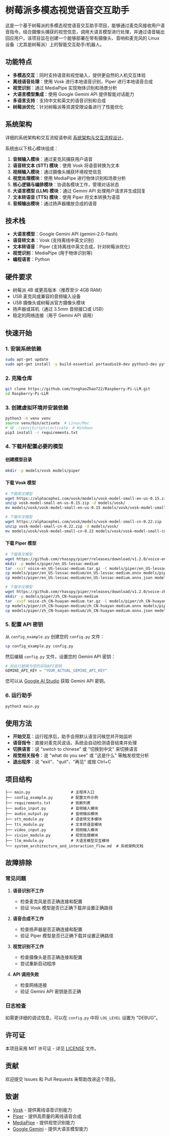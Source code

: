 # 树莓派多模态视觉语音交互助手

这是一个基于树莓派的多模态视觉语音交互助手项目，能够通过麦克风接收用户语音指令，结合摄像头捕获的视觉信息，调用大语言模型进行处理，并通过语音输出回应用户。该项目旨在创建一个能够部署在带有摄像头、音响和麦克风的 Linux 设备（尤其是树莓派）上的智能交互助手/机器人。

## 功能特点

- **多模态交互**：同时支持语音和视觉输入，提供更自然的人机交互体验
- **离线语音处理**：使用 Vosk 进行本地语音识别，Piper 进行本地语音合成
- **视觉识别**：通过 MediaPipe 实现物体识别和场景分析
- **大语言模型集成**：使用 Google Gemini API 提供智能对话能力
- **多语言支持**：支持中文和英文的语音识别和合成
- **树莓派优化**：针对树莓派等资源受限设备进行了性能优化

## 系统架构

详细的系统架构和交互流程请参阅 [系统架构与交互流程设计](system_architecture_and_interaction_flow.md)。

系统由以下核心模块组成：

1. **音频输入模块**：通过麦克风捕获用户语音
2. **语音转文本 (STT) 模块**：使用 Vosk 将语音转换为文本
3. **视频输入模块**：通过摄像头捕获环境视觉信息
4. **视觉处理模块**：使用 MediaPipe 进行物体识别和场景分析
5. **核心逻辑与编排模块**：协调各模块工作，管理对话状态
6. **大语言模型 (LLM) 模块**：通过 Gemini API 处理用户请求并生成回复
7. **文本转语音 (TTS) 模块**：使用 Piper 将文本转换为语音
8. **音频输出模块**：通过扬声器播放合成的语音

## 技术栈

- **大语言模型**：Google Gemini API (gemini-2.0-flash)
- **语音转文本**：Vosk (支持离线中英文识别)
- **文本转语音**：Piper (支持离线中英文合成，针对树莓派优化)
- **视觉识别**：MediaPipe (用于物体识别等)
- **编程语言**：Python

## 硬件要求

- 树莓派 4B 或更高版本（推荐至少 4GB RAM）
- USB 麦克风或兼容的音频输入设备
- USB 摄像头或树莓派官方摄像头模块
- 扬声器或耳机（通过 3.5mm 音频接口或 USB）
- 稳定的网络连接（用于 Gemini API 调用）

## 快速开始

### 1. 安装系统依赖

```bash
sudo apt-get update
sudo apt-get install -y build-essential portaudio19-dev python3-dev python3-pip ffmpeg libsm6 libxext6
```

### 2. 克隆仓库

```bash
git clone https://github.com/YonghaoZhao722/Raspberry-Pi-LLM.git
cd Raspberry-Pi-LLM
```

### 3. 创建虚拟环境并安装依赖

```bash
python3 -m venv venv
source venv/bin/activate  # Linux/Mac
# 或 .\venv\Scripts\activate  # Windows
pip3 install -r requirements.txt
```

### 4. 下载并配置必要的模型

#### 创建模型目录

```bash
mkdir -p models/vosk models/piper
```

#### 下载 Vosk 模型

```bash
# 下载英文模型
wget https://alphacephei.com/vosk/models/vosk-model-small-en-us-0.15.zip
unzip vosk-model-small-en-us-0.15.zip -d models/vosk/
mv models/vosk/vosk-model-small-en-us-0.15 models/vosk/vosk-model-small-en-us-0.15

# 下载中文模型
wget https://alphacephei.com/vosk/models/vosk-model-small-cn-0.22.zip
unzip vosk-model-small-cn-0.22.zip -d models/vosk/
mv models/vosk/vosk-model-small-cn-0.22 models/vosk/vosk-model-small-cn-0.22
```

#### 下载 Piper 模型

```bash
# 下载英文模型
wget https://github.com/rhasspy/piper/releases/download/v1.2.0/voice-en_US-lessac-medium.tar.gz
mkdir -p models/piper/en_US-lessac-medium
tar -xvzf voice-en_US-lessac-medium.tar.gz -C models/piper/en_US-lessac-medium
cp models/piper/en_US-lessac-medium/en_US-lessac-medium.onnx models/piper/
cp models/piper/en_US-lessac-medium/en_US-lessac-medium.onnx.json models/piper/

# 下载中文模型
wget https://github.com/rhasspy/piper/releases/download/v1.2.0/voice-zh_CN-huayan-medium.tar.gz
mkdir -p models/piper/zh_CN-huayan-medium
tar -xvzf voice-zh_CN-huayan-medium.tar.gz -C models/piper/zh_CN-huayan-medium
cp models/piper/zh_CN-huayan-medium/zh_CN-huayan-medium.onnx models/piper/
cp models/piper/zh_CN-huayan-medium/zh_CN-huayan-medium.onnx.json models/piper/
```

### 5. 配置 API 密钥

从 `config_example.py` 创建您的 `config.py` 文件：

```bash
cp config_example.py config.py
```

然后编辑 `config.py` 文件，设置您的 Gemini API 密钥：

```python
# 将此行替换为您的实际API密钥
GEMINI_API_KEY = "YOUR_ACTUAL_GEMINI_API_KEY"
```

您可以从 [Google AI Studio](https://ai.google.dev/) 获取 Gemini API 密钥。

### 6. 运行助手

```bash
python3 main.py
```

## 使用方法

- **开始交互**：运行程序后，助手会用默认语言问候您并开始监听
- **语音指令**：直接对麦克风说话，系统会自动检测语音结束并处理
- **切换语言**：说 "switch to chinese" 或 "切换到中文" 来切换语言
- **视觉相关指令**：说 "what do you see" 或 "这是什么" 等触发视觉分析
- **退出程序**：说 "exit"、"quit"、"再见" 或按 Ctrl+C

## 项目结构

```
├── main.py                  # 主程序入口
├── config_example.py        # 配置文件示例
├── requirements.txt         # 依赖列表
├── audio_input.py           # 音频输入模块
├── audio_output.py          # 音频输出模块
├── stt_module.py            # 语音转文本模块
├── tts_module.py            # 文本转语音模块
├── video_input.py           # 视频输入模块
├── vision_module.py         # 视觉处理模块
├── llm_module.py            # 大语言模型交互模块
└── system_architecture_and_interaction_flow.md  # 系统架构文档
```

## 故障排除

### 常见问题

1. **语音识别不工作**
   - 检查麦克风是否正确连接和配置
   - 验证 Vosk 模型是否已正确下载并设置正确路径

2. **语音合成不工作**
   - 检查扬声器是否正确连接和配置
   - 验证 Piper 模型是否已正确下载并设置正确路径

3. **视觉识别不工作**
   - 检查摄像头是否正确连接和配置
   - 尝试重新启动程序

4. **API 调用失败**
   - 检查网络连接
   - 验证 Gemini API 密钥是否正确

### 日志检查

如需更详细的调试信息，可以在 `config.py` 中将 `LOG_LEVEL` 设置为 "DEBUG"。

## 许可证

本项目采用 MIT 许可证 - 详见 [LICENSE](LICENSE) 文件。

## 贡献

欢迎提交 Issues 和 Pull Requests 来帮助改进这个项目。

## 致谢

- [Vosk](https://alphacephei.com/vosk/) - 提供离线语音识别能力
- [Piper](https://github.com/rhasspy/piper) - 提供高质量的离线语音合成
- [MediaPipe](https://mediapipe.dev/) - 提供视觉识别能力
- [Google Gemini](https://ai.google.dev/) - 提供大语言模型能力
